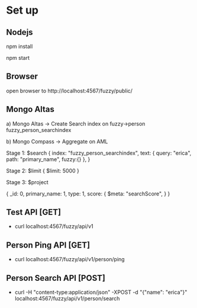 # Set up

## Nodejs

npm install

npm start

## Browser

open browser to http://localhost:4567/fuzzy/public/


## Mongo Altas

a) Mongo Altas -> Create Search index on fuzzy->person
fuzzy_person_searchindex

b) Mongo Compass -> Aggregate on AML

Stage 1: $search
{
  index: "fuzzy_person_searchindex",
  text: {
    query: "erica",
    path: "primary_name",
    fuzzy:{}
  },
}

Stage 2: $limit
{
    $limit: 5000
}

Stage 3: $project

{
  _id: 0,
  primary_name: 1,
  type: 1,
  score: {
    $meta: "searchScore",
  }
}

## Test API [GET]
*   curl localhost:4567/fuzzy/api/v1

## Person Ping API [GET]
*   curl localhost:4567/fuzzy/api/v1/person/ping

## Person Search API [POST]
*  curl -H "content-type:application/json" -XPOST -d "{\"name\": \"erica\"}" localhost:4567/fuzzy/api/v1/person/search